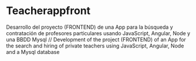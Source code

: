 # Teacherappfront
Desarrollo del proyecto (FRONTEND) de una App para la búsqueda y contratación de profesores particulares usando JavaScript, Angular, Node y una BBDD Mysql // Development of the project (FRONTEND) of an App for the search and hiring of private teachers using JavaScript, Angular, Node and a Mysql database

